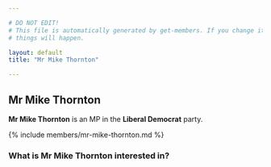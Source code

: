 ```yaml
---

# DO NOT EDIT!
# This file is automatically generated by get-members. If you change it, bad
# things will happen.

layout: default
title: "Mr Mike Thornton"

---
```


## Mr Mike Thornton

**Mr Mike Thornton** is an MP in the **Liberal Democrat** party.

{% include members/mr-mike-thornton.md %}

### What is Mr Mike Thornton interested in?


